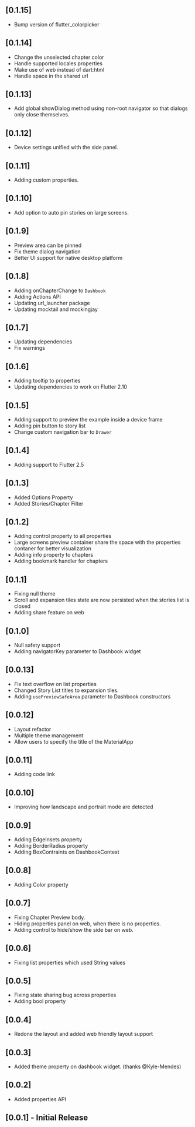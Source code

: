## [0.1.15]
 - Bump version of flutter_colorpicker

## [0.1.14]
 - Change the unselected chapter color
 - Handle supported locales properties
 - Make use of web instead of dart:html
 - Handle space in the shared url 

## [0.1.13]
 - Add global showDialog method using non-root navigator so that dialogs only close themselves.

## [0.1.12]
 - Device settings unified with the side panel.

## [0.1.11]
 - Adding custom properties.

## [0.1.10]
 - Add option to auto pin stories on large screens.

## [0.1.9]
 - Preview area can be pinned
 - Fix theme dialog navigation
 - Better UI support for native desktop platform

## [0.1.8]
 - Adding onChapterChange to `Dashbook`
 - Adding Actions API
 - Updating url_launcher package
 - Updating mocktail and mockingjay

## [0.1.7]
 - Updating dependencies
 - Fix warnings

## [0.1.6]
 - Adding tooltip to properties
 - Updating dependencies to work on Flutter 2.10

## [0.1.5]
 - Adding support to preview the example inside a device frame
 - Adding pin button to story list
 - Change custom navigation bar to `Drawer`

## [0.1.4]
 - Adding support to Flutter 2.5

## [0.1.3]
 - Added Options Property
 - Added Stories/Chapter Filter

## [0.1.2]
 - Adding control property to all properties
 - Large screens preview container share the space with the properties contaner for better visualization
 - Adding info property to chapters
 - Adding bookmark handler for chapters

## [0.1.1]
 - Fixing null theme
 - Scroll and expansion tiles state are now persisted when the stories list is closed
 - Adding share feature on web

## [0.1.0]
 - Null safety support
 - Adding navigatorKey parameter to Dashbook widget

## [0.0.13]
 - Fix text overflow on list properties
 - Changed Story List titles to expansion tiles.
 - Adding `usePreviewSafeArea` parameter to Dashbook constructors

## [0.0.12]
 - Layout refactor
 - Multiple theme management
 - Allow users to specify the title of the MaterialApp

## [0.0.11]
 - Adding code link

## [0.0.10]
 - Improving how landscape and portrait mode are detected

## [0.0.9]
 - Adding EdgeInsets property
 - Adding BorderRadius property
 - Adding BoxContraints on DashbookContext

## [0.0.8]
 - Adding Color property

## [0.0.7]

 - Fixing Chapter Preview body.
 - Hiding properties panel on web, when there is no properties.
 - Adding control to hide/show the side bar on web.

## [0.0.6]

 - Fixing list properties which used String values

## [0.0.5]

 - Fixing state sharing bug across properties
 - Adding bool property

## [0.0.4]

 - Redone the layout and added web friendly layout support

## [0.0.3]

 - Added theme property on dashbook widget. (thanks @Kyle-Mendes)

## [0.0.2]

 - Added properties API

## [0.0.1] - Initial Release
